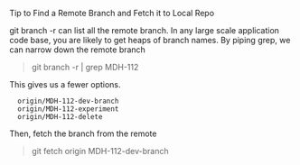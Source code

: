 Tip to Find a Remote Branch and Fetch it to Local Repo

git branch -r can list all the remote branch. In any large scale application code base, you are likely to get heaps of branch names. By piping grep, we can narrow down the remote branch

> git branch -r | grep MDH-112

This gives us a fewer options.

```
  origin/MDH-112-dev-branch
  origin/MDH-112-experiment
  origin/MDH-112-delete
```

Then, fetch the branch from the remote

> git fetch origin MDH-112-dev-branch